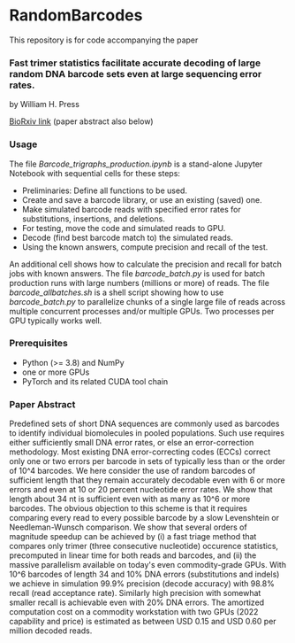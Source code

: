 
# RandomBarcodes
This repository is for code accompanying the paper
### Fast trimer statistics facilitate accurate decoding of large random DNA barcode sets even at large sequencing error rates.
by William H. Press

[BioRxiv link](https://www.biorxiv.org/content/10.1101/2022.07.02.498575)
(paper abstract also below)

### Usage
The file _Barcode_trigraphs_production.ipynb_ is a stand-alone Jupyter Notebook with sequential cells for these steps:
- Preliminaries: Define all functions to be used.
- Create and save a barcode library, or use an existing (saved) one.
- Make simulated barcode reads with specified error rates for substitutions, insertions, and deletions.
- For testing, move the code and simulated reads to GPU.
- Decode (find best barcode match to) the simulated reads.
- Using the known answers, compute precision and recall of the test.

An additional cell shows how to calculate the precision and recall for batch jobs with known answers.
The file _barcode_batch.py_ is used for batch production runs with large numbers (millions or more) of reads.
The file _barcode_allbatches.sh_ is a shell script showing how to use _barcode_batch.py_ to parallelize chunks of a single large file of reads across multiple concurrent processes and/or multiple GPUs. Two processes per GPU typically works well.

### Prerequisites
- Python (>= 3.8) and NumPy
- one or more GPUs
- PyTorch and its related CUDA tool chain

### Paper Abstract

Predefined sets of short DNA sequences are commonly used as barcodes to identify individual biomolecules in pooled populations. Such use requires either sufficiently small DNA error rates, or else an error-correction methodology. Most existing DNA error-correcting codes (ECCs) correct only one or two errors per barcode in sets of typically less than or the order of 10^4 barcodes. We here consider the use of random barcodes of sufficient length that they remain accurately decodable even with 6 or more errors and even at 10 or 20 percent nucleotide error rates. We show that length about 34 nt is sufficient even with as many as 10^6 or more barcodes. The obvious objection to this scheme is that it requires comparing every read to every possible barcode by a slow Levenshtein or Needleman-Wunsch comparison. We show that several orders of magnitude speedup can be achieved by (i) a fast triage method that compares only trimer (three consecutive nucleotide) occurence statistics, precomputed in linear time for both reads and barcodes, and (ii) the massive parallelism available on today's even commodity-grade GPUs. With 10^6 barcodes of length 34 and 10% DNA errors (substitutions and indels) we achieve in simulation 99.9% precision (decode accuracy) with 98.8% recall (read acceptance rate). Similarly high precision with somewhat smaller recall is achievable even with 20% DNA errors. The amortized computation cost on a commodity workstation with two GPUs (2022 capability and price) is estimated as between USD 0.15 and USD 0.60 per million decoded reads.
